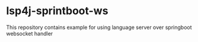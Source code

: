 # lsp4j-sprintboot-ws
This repository contains example for using language server over springboot websocket handler
